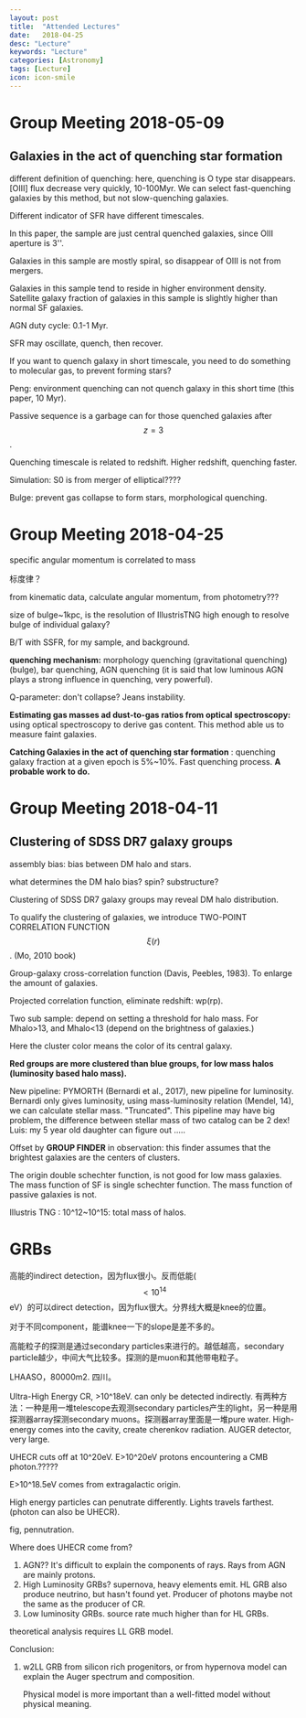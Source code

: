 ```yaml
---
layout: post
title:  "Attended Lectures"
date:   2018-04-25
desc: "Lecture"
keywords: "Lecture"
categories: [Astronomy]
tags: [Lecture]
icon: icon-smile
---
```


# Group Meeting 2018-05-09

## Galaxies in the act of quenching star formation

different definition of quenching: here, quenching is O type star disappears. [OIII] flux decrease very quickly, 10-100Myr. We can select fast-quenching galaxies by this method, but not slow-quenching galaxies.

Different indicator of SFR have different timescales.

In this paper, the sample are just central quenched galaxies, since OIII aperture is 3''.

Galaxies in this sample are mostly spiral, so disappear of OIII is not from mergers.

Galaxies in this sample tend to reside in higher environment density. Satellite galaxy fraction of galaxies in this sample is slightly higher than normal SF galaxies. 

AGN duty cycle: 0.1-1 Myr.

SFR may oscillate, quench, then recover.

If you want to quench galaxy in short timescale, you need to do something to molecular gas, to prevent forming stars?

Peng: environment quenching can not quench galaxy in this short time (this paper, 10 Myr). 



Passive sequence is a garbage can for those quenched galaxies after $$z=3$$.

Quenching timescale is related to redshift. Higher redshift, quenching faster.



Simulation: S0 is from merger of elliptical????

Bulge: prevent gas collapse to form stars, morphological quenching.



# Group Meeting 2018-04-25

specific angular momentum is correlated to mass

标度律？

from kinematic data, calculate angular momentum, from photometry???

size of bulge~1kpc, is the resolution of IllustrisTNG high enough to resolve bulge of individual galaxy?

B/T with SSFR, for my sample, and background.

**quenching mechanism:** morphology quenching (gravitational quenching) (bulge), bar quenching, AGN quenching (it is said that low luminous AGN plays a strong influence in quenching, very powerful).



Q-parameter: don't collapse? Jeans instability.

**Estimating gas masses ad dust-to-gas ratios from optical spectroscopy:** using optical spectroscopy to derive gas content.  This method able us to measure faint galaxies.

**Catching Galaxies in the act of quenching star formation** : quenching galaxy fraction at a given epoch is 5%~10%. Fast quenching process. **A probable work to do.**



# Group Meeting 2018-04-11

## Clustering of SDSS DR7 galaxy groups

assembly bias: bias between DM halo and stars.

what determines the DM halo bias? spin? substructure?

Clustering of SDSS DR7 galaxy groups may reveal DM halo distribution.

To qualify the clustering of galaxies, we introduce TWO-POINT CORRELATION FUNCTION $$\xi(r)$$. (Mo, 2010 book)

Group-galaxy cross-correlation function (Davis, Peebles, 1983). To enlarge the amount of galaxies.

Projected correlation function, eliminate redshift: wp(rp).

Two sub sample: depend on setting a threshold for halo mass. For Mhalo>13, and Mhalo<13 (depend on the brightness of galaxies.)

Here the cluster color means the color of its central galaxy.

**Red groups are more clustered than blue groups, for low mass halos (luminosity based halo mass).**

New pipeline: PYMORTH (Bernardi et al., 2017), new pipeline for luminosity. Bernardi only gives luminosity, using mass-luminosity relation (Mendel, 14), we can calculate stellar mass. "Truncated". This pipeline may have big problem, the difference between stellar mass of two catalog can be 2 dex! Luis: my 5 year old daughter can figure out .....

Offset by **GROUP FINDER** in observation: this finder assumes that the brightest galaxies are the centers of clusters.

The origin double schechter function, is not good for low mass galaxies. The mass function of SF is single schechter function. The mass function of passive galaxies is not.



Illustris TNG : 10^12~10^15: total mass of halos.



# GRBs

高能的indirect detection，因为flux很小。反而低能($$<10^{14}$$ eV）的可以direct detection，因为flux很大。分界线大概是knee的位置。

对于不同component，能谱knee一下的slope是差不多的。

高能粒子的探测是通过secondary particles来进行的。越低越高，secondary particle越少，中间大气比较多。探测的是muon和其他带电粒子。

LHAASO，80000m2. 四川。

Ultra-High Energy CR, >10^18eV. can only be detected indirectly. 有两种方法：一种是用一堆telescope去观测secondary particles产生的light，另一种是用探测器array探测secondary muons。探测器array里面是一堆pure water. High-energy comes into the cavity, create cherenkov radiation. AUGER detector, very large.



UHECR cuts off at 10^20eV. E>10^20eV protons encountering a CMB photon.?????



E>10^18.5eV comes from extragalactic origin.

High energy particles can penutrate differently. Lights travels farthest. (photon can also be UHECR).



fig, pennutration.



Where does UHECR come from?

1.  AGN?? It's difficult to explain the components of rays. Rays from AGN are mainly protons.
2. High Luminosity GRBs? supernova, heavy elements emit. HL GRB also produce neutrino, but hasn't found yet.  Producer of photons maybe not the same as the producer of CR.
3. Low luminosity GRBs. source rate much higher than for HL GRBs. 



theoretical analysis requires LL GRB model.



Conclusion:

1. w2LL GRB from silicon rich progenitors, or from hypernova model can explain the Auger spectrum and composition. 

   Physical model is more important than a well-fitted model without physical meaning.

